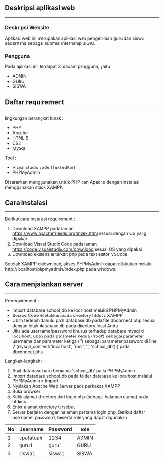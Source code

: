 ## Deskripsi aplikasi web
---
### Deskripsi Website
Aplikasi web ini merupakan aplikasi web pengelolaan guru dan siswa sederhana sebagai submisi internship BIGIO.

### Pengguna
Pada aplikasi ini, terdapat 3 macam pengguna, yaitu
- ADMIN
- GURU
- SISWA

## Daftar requirement
---
lingkungan perangkat lunak :
- PHP
- Apache 
- HTML 5
- CSS
- MySql

Tool  : 
- Visual studio code (Text editor)
- PHPMyAdmin

Disarankan menggunakan untuk PHP dan Apache dengan instalasi menggunakan stack XAMPP.

## Cara instalasi
---
Berikut cara instalasi requirement : 
1. Download XAMPP pada laman https://www.apachefriends.org/index.html sesuai dengan OS yang dipakai
2. Download Visual Studio Code pada laman https://code.visualstudio.com/download sesuai OS yang dipakai 
4. Download ekstensial terkait php pada text editor VSCode

Setelah XAMPP didownload, akses PHPMyAdmin dapat dilakukan melalui http://localhost/phpmyadmin/index.php pada windows.

## Cara menjalankan server
---

Prerequirement : 
- Import database school_db ke localhost melalui PHPMyAdmin
- Source Code diletakkan pada directory htdocs XAMPP
- Ubah terlebih dahulu path database.db pada file dbconnect.php sesuai dengan letak database.db pada directory local Anda
- Jika ada username/password khusus terhadap database mysql di localhost, ubah pada parameter kedua ('root') sebagai parameter username dan parameter ketiga ('') sebagai parameter password di line 2 (mysqli_connect('localhost', 'root', '', 'school_db');) pada dbconnect.php

Langkah-langkah :
1. Buat database baru bernama 'school_db' pada PHPMyAdmin
1. Import database school_db pada folder database ke localhost melalui PHPMyAdmin > Import
2. Nyalakan Apache Web Server pada perkakas XAMPP
2. Buka browser 
3. Ketik alamat directory dari login.php (sebagai halaman utama) pada htdocs 
4. Enter alamat directory tersebut
5. Server berjalan dengan halaman pertama login.php. Berikut daftar username, password, beserta role yang dapat digunakan

No | Username | Password | role
--- | --- | --- | ---
1 | epatatuah | 1234 | ADMIN
2 | guru1 | guru1 | GURU
3 | siswa1 | siswa1 | SISWA






